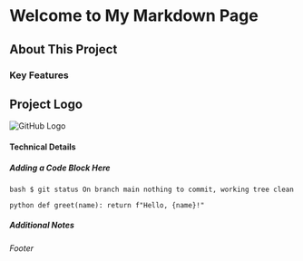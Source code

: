 # Welcome to My Markdown Page
## About This Project
### Key Features
## Project Logo

![GitHub Logo](https://github.githubassets.com/images/modules/logos_page/GitHub-Mark.png)

#### Technical Details
##### Adding a Code Block Here
```
bash $ git status On branch main nothing to commit, working tree clean
``` 

```
python def greet(name): return f"Hello, {name}!" 
```


##### Additional Notes
###### Footer
